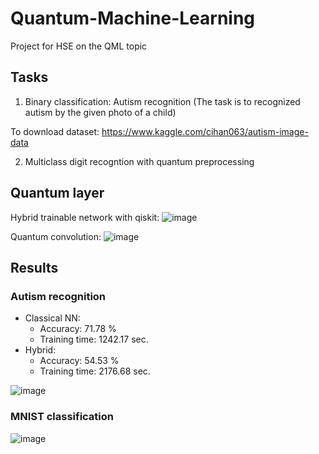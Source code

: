 # Quantum-Machine-Learning
Project for HSE on the QML topic

## Tasks
1) Binary classification: Autism recognition (The task is to recognized autism by the given photo of a child)

To download dataset: https://www.kaggle.com/cihan063/autism-image-data

2) Multiclass digit recogntion with quantum preprocessing

## Quantum layer
Hybrid trainable network with qiskit:
![image](https://user-images.githubusercontent.com/68103869/147359735-c6fe1a9f-a94c-4a90-9b2d-00696c352906.png)

Quantum convolution:
![image](https://user-images.githubusercontent.com/68103869/147359792-a7182ea8-08e3-494f-ba34-7a58f432a269.png)


## Results
### Autism recognition

* Classical NN:
    * Accuracy: 71.78 %
    * Training time: 1242.17 sec.
* Hybrid:
    * Accuracy: 54.53 %
    * Training time: 2176.68 sec.

![image](https://user-images.githubusercontent.com/68103869/147359744-89dc7cfd-ecb4-496e-9905-2c535c9c476c.png)

### MNIST classification
![image](https://user-images.githubusercontent.com/68103869/147359750-68604f7e-8ff9-49f3-92fd-bbd8ee5bbf54.png)
